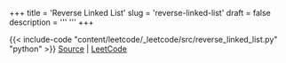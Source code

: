 +++
title = 'Reverse Linked List'
slug = 'reverse-linked-list'
draft = false
description =  '''
'''
+++

{{< include-code "content/leetcode/_leetcode/src/reverse_linked_list.py" "python" >}}
[Source](https://github.com/grind-rip/leetcode/blob/master/src/reverse_linked_list.py) | [LeetCode](https://leetcode.com/problems/reverse-linked-list)
